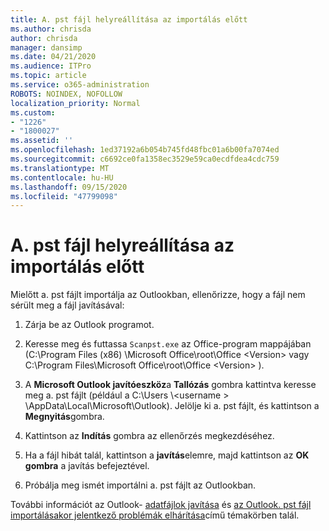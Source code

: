 ```yaml
---
title: A. pst fájl helyreállítása az importálás előtt
ms.author: chrisda
author: chrisda
manager: dansimp
ms.date: 04/21/2020
ms.audience: ITPro
ms.topic: article
ms.service: o365-administration
ROBOTS: NOINDEX, NOFOLLOW
localization_priority: Normal
ms.custom:
- "1226"
- "1800027"
ms.assetid: ''
ms.openlocfilehash: 1ed37192a6b054b745fd48fbc01a6b00fa7074ed
ms.sourcegitcommit: c6692ce0fa1358ec3529e59ca0ecdfdea4cdc759
ms.translationtype: MT
ms.contentlocale: hu-HU
ms.lasthandoff: 09/15/2020
ms.locfileid: "47799098"
---
```

# <a name="repair-pst-file-before-importing"></a>A. pst fájl helyreállítása az importálás előtt

Mielőtt a. pst fájlt importálja az Outlookban, ellenőrizze, hogy a fájl nem sérült meg a fájl javításával:

1. Zárja be az Outlook programot.

2. Keresse meg és futtassa `Scanpst.exe` az Office-program mappájában (C:\Program Files (x86) \Microsoft Office\root\Office \<Version\> vagy C:\Program Files\Microsoft Office\root\Office \<Version\> ).

3. A **Microsoft Outlook javítóeszköz**a **Tallózás** gombra kattintva keresse meg a. pst fájlt (például a C:\Users \\<username \> \AppData\Local\Microsoft\Outlook). Jelölje ki a. pst fájlt, és kattintson a **Megnyitás**gombra.

4. Kattintson az **Indítás** gombra az ellenőrzés megkezdéséhez.

5. Ha a fájl hibát talál, kattintson a **javítás**elemre, majd kattintson az **OK gombra** a javítás befejeztével.

6. Próbálja meg ismét importálni a. pst fájlt az Outlookban.

További információt az Outlook- [adatfájlok javítása](https://support.office.com/article/25663bc3-11ec-4412-86c4-60458afc5253) és [az Outlook. pst fájl importálásakor jelentkező problémák elhárítása](https://support.office.com/article/2d2e50dc-5c36-4ab2-ab50-f1be733b3d6e)című témakörben talál.
